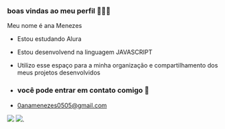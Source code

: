 ### boas vindas ao meu perfil 💜🌈🐝

Meu nome é ana Menezes

- Estou estudando Alura
- Estou desenvolvend na linguagem JAVASCRIPT
- Utilizo esse espaço para a minha organização e compartilhamento dos meus projetos desenvolvidos

- ### você pode entrar em contato comigo 📧
- 0anamenezes0505@gmail.com



 ![](https://media.tenor.com/d4sG_BgyH1cAAAAi/maxwell-cat.gif)  ![](https://media1.tenor.com/m/utmd4DHSZAIAAAAC/kitty-rock.gif).
